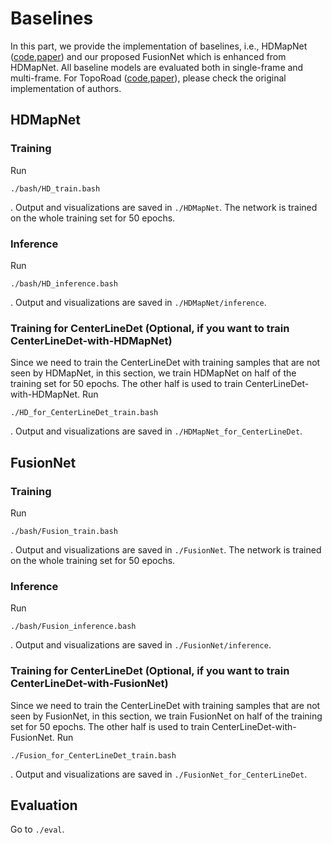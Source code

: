 # Baselines

In this part, we provide the implementation of baselines, i.e., HDMapNet ([code](https://github.com/Tsinghua-MARS-Lab/HDMapNet),[paper](https://arxiv.org/abs/2107.06307)) and our proposed FusionNet which is enhanced from HDMapNet. All baseline models are evaluated both in single-frame and multi-frame. For TopoRoad ([code](https://github.com/ybarancan/TopologicalLaneGraph),[paper](https://arxiv.org/pdf/2112.10155.pdf)), please check the original implementation of authors.


## HDMapNet
### Training
Run 
```
./bash/HD_train.bash
```
. Output and visualizations are saved in ```./HDMapNet```. The network is trained on the whole training set for 50 epochs.
### Inference
Run 
```
./bash/HD_inference.bash
```
. Output and visualizations are saved in ```./HDMapNet/inference```. 
### Training for CenterLineDet (Optional, if you want to train CenterLineDet-with-HDMapNet)
Since we need to train the CenterLineDet with training samples that are not seen by HDMapNet, in this section, we train HDMapNet on half of the training set for 50 epochs. The other half is used to train CenterLineDet-with-HDMapNet. 
Run 
```
./HD_for_CenterLineDet_train.bash
```
. Output and visualizations are saved in ```./HDMapNet_for_CenterLineDet```.


## FusionNet
### Training
Run 
```
./bash/Fusion_train.bash
```
. Output and visualizations are saved in ```./FusionNet```. The network is trained on the whole training set for 50 epochs.
### Inference
Run 
```
./bash/Fusion_inference.bash
```
. Output and visualizations are saved in ```./FusionNet/inference```. 
### Training for CenterLineDet (Optional, if you want to train CenterLineDet-with-FusionNet)
Since we need to train the CenterLineDet with training samples that are not seen by FusionNet, in this section, we train FusionNet on half of the training set for 50 epochs. The other half is used to train CenterLineDet-with-FusionNet. 
Run 
```
./Fusion_for_CenterLineDet_train.bash
```
. Output and visualizations are saved in ```./FusionNet_for_CenterLineDet```.



## Evaluation
Go to ```./eval```.